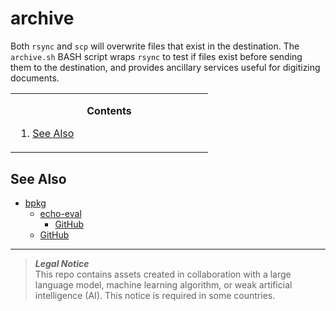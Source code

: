# archive
Both `rsync` and `scp` will overwrite files that exist in the destination. The `archive.sh` BASH script wraps `rsync` to test if files exist before sending them to the destination, and provides ancillary services useful for digitizing documents.

<!-- contents box begin -->
<table>
<tr/>
<tr>
<td width="300">
<p/>
<div align="center">
<b>Contents</b>
</div>
<p/>
<!-- contents markdown begin -->

1. [See Also](#see-also)

<!-- contents markdown end -->
<p/>
</td>
</tr>
</table>
<!-- contents box end -->

## See Also
- [bpkg](https://bpkg.sh)
    - [echo-eval](https://bpkg.sh/pkg/echo-eval)
        - [GitHub](https://github.com/kj4ezj/echo-eval)
    - [GitHub](https://github.com/bpkg)

***
> **_Legal Notice_**  
> This repo contains assets created in collaboration with a large language model, machine learning algorithm, or weak artificial intelligence (AI). This notice is required in some countries.
